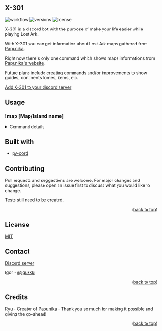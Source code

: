 ## X-301
![workflow](https://github.com/igorfersantos/x-301/actions/workflows/python-app.yml/badge.svg)
![versions](https://img.shields.io/pypi/pyversions/pybadges.svg)
![license](https://img.shields.io/github/license/igorfersantos/X-301)

X-301 is a discord bot with the purpose of make your life easier while playing Lost Ark.  

With X-301 you can get information about Lost Ark maps gathered from [Papunika](https://papunika.com).

Right now there's only one command which shows maps informations from [Papunika's website](https://papunika.com).

Future plans include creating commands and/or improvements to show guides, continents tomes, items, etc.

[Add X-301 to your discord server](https://discord.com/oauth2/authorize?client_id=947371440670375958&permissions=534723946560&scope=bot)


## Usage

### !map [Map/Island name]
<details>
  <summary>Command details</summary>
  
  This command should show you an image of the map with a link to the correct page on Papunika.
  i.e:  
  ![Image](https://media.discordapp.net/attachments/808502509076873266/950490307198320722/unknown.png)
  
  >Notice that some islands should have a different name in official translation  
  and may not be found on Papunika. Although I made some fixes  
  >to get around it, I can't promise that you will find every island in the game without first  
  >checking [Papunika's official interactive map](https://papunika.com).
> 
</details>


## Built with

- [py-cord](https://github.com/Pycord-Development/pycord)

## Contributing
Pull requests and suggestions are welcome. For major changes and suggestions, please open an issue first to discuss what you would like to change.

Tests still need to be created.

<p align="right">(<a href="#top">back to top</a>)</p>

## License
[MIT](https://choosealicense.com/licenses/mit/)

## Contact

[Discord server](https://discord.gg/pye9rJyN8X)

Igor - [@igukkkj](https://twitter.com/igukkkj)

<p align="right">(<a href="#top">back to top</a>)</p>

## Credits

Ryu - Creator of [Papunika](https://papunika.com) - Thank you so much for making it possible and giving the go-ahead!
 
<p align="right">(<a href="#top">back to top</a>)</p>
